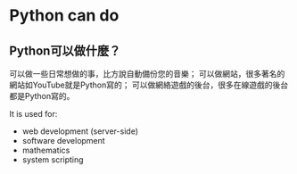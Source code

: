 # Python can do
## Python可以做什麼？
可以做一些日常想做的事，比方說自動備份您的音樂；
可以做網站，很多著名的網站如YouTube就是Python寫的；
可以做網絡遊戲的後台，很多在線遊戲的後台都是Python寫的。

It is used for:
* web development (server-side)
* software development
* mathematics
* system scripting